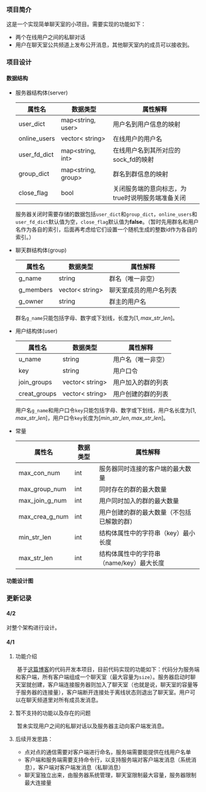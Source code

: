 ### 项目简介
这是一个实现简单聊天室的小项目。需要实现的功能如下：
* 两个在线用户之间的私聊对话
* 用户在聊天室公共频道上发布公开消息，其他聊天室内的成员可以接收到。

### 项目设计

#### 数据结构

* 服务器结构体(server)

  | 属性名       | 数据类型           | 属性解释                                         |
  | ------------ | ------------------ | ------------------------------------------------ |
  | user_dict    | map<string, user>  | 用户名到用户信息的映射                           |
  | online_users | vector< string>    | 在线用户的用户名                                 |
  | user_fd_dict | map<string, int>   | 在线用户名到其所对应的sock_fd的映射              |
  | group_dict   | map<string, group> | 群名到群信息的映射                               |
  | close_flag   | bool               | 关闭服务端的意向标志，为true时说明服务端准备关闭 |

  服务器关闭时需要存储的数据包括`user_dict`和`group_dict`，`online_users`和`user_fd_dict`默认值为空，`close_flag`默认值为**false**。（暂时先用群名和用户名作为各自的索引，后面再考虑给它们设置一个随机生成的整数id作为各自的索引。）

* 聊天群结构体(group)

  | 属性名    | 数据类型        | 属性解释               |
  | --------- | --------------- | ---------------------- |
  | g_name    | string          | 群名（唯一非空）       |
  | g_members | vector< string> | 聊天室成员的用户名列表 |
  | g_owner   | string          | 群主的用户名           |

  群名`g_name`只能包括字母、数字或下划线，长度为$[1,max\_str\_len]$。

* 用户结构体(user)

  | 属性名       | 数据类型        | 属性解释           |
  | ------------ | --------------- | ------------------ |
  | u_name       | string          | 用户名（唯一非空） |
  | key          | string          | 用户口令           |
  | join_groups  | vector< string> | 用户加入的群的列表 |
  | creat_groups | vector< string> | 用户创建的群的列表 |

  用户名`g_name`和用户口令`key`只能包括字母、数字或下划线，用户名长度为$[1,max\_str\_len]$，用户口令`key`长度为$[min\_str\_len,max\_str\_len]$。

* 常量

  | 属性名         | 数据类型 | 属性解释                                   |
  | -------------- | -------- | ------------------------------------------ |
  | max_con_num    | int      | 服务器同时连接的客户端的最大数量           |
  | max_group_num  | int      | 同时存在的群的最大数量                     |
  | max_join_g_num | int      | 用户同时加入的群的最大数量                 |
  | max_crea_g_num | int      | 用户创建的群的最大数量（不包括已解散的群） |
  | min_str_len    | int      | 结构体属性中的字符串（key）最小长度        |
  | max_str_len    | int      | 结构体属性中的字符串（name/key）最大长度   |

#### 功能设计图



### 更新记录

#### 4/2 

对整个架构进行设计。

#### 4/1

1. 功能介绍

   ​		基于[这篇博客](https://blog.csdn.net/weixin_38663899/article/details/87884938?utm_term=socket%E7%BC%96%E7%A8%8BC%E8%AF%AD%E8%A8%80%E5%AE%9E%E7%8E%B0%E8%81%8A%E5%A4%A9%E7%A8%8B%E5%BA%8F&utm_medium=distribute.pc_aggpage_search_result.none-task-blog-2~all~sobaiduweb~default-4-87884938&spm=3001.4430)的代码开发本项目，目前代码实现的功能如下：代码分为服务端和客户端，所有客户端组成一个聊天室（最大容量为`size`）。服务器启动时聊天室就创建，客户端连接服务器则加入了聊天室（也就是说，聊天室的容量等于服务器的连接量），客户端断开连接处于离线状态则退出了聊天室。用户可以在聊天频道里对所有成员发消息。

2. 暂不支持的功能以及存在的问题

   ​		暂未实现用户之间的私聊对话以及服务器主动向客户端发消息。

3. 后续开发思路：

   * 点对点的通信需要对客户端进行命名，服务端需要能提供在线用户名单
   * 客户端和服务端需要支持命令行，以支持服务端对客户端发消息（系统消息），客户端对客户端发消息（私聊消息）
   * 聊天室独立出来，由服务器系统管理，聊天室限制最大容量，服务器限制最大连接量